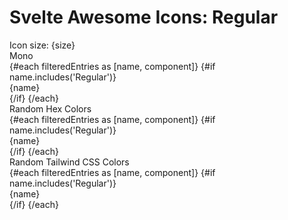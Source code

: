 <script>
  import Label from 'flowbite-svelte/Label.svelte';
  import Range from 'flowbite-svelte/Range.svelte';
  import Tabs from 'flowbite-svelte/Tabs.svelte';
  import TabItem from 'flowbite-svelte/TabItem.svelte';
  import TableSearch from 'flowbite-svelte/TableSearch.svelte';

  import * as Icons from '$lib';

  const random_tailwind_color = () => {
    const colors = ['red', 'yellow', 'green', 'blue', 'indigo', 'purple', 'pink'];
    const shades = ['300', '400', '500'];
    const randomColor = colors[Math.floor(Math.random() * colors.length)];
    const randomShade = shades[Math.floor(Math.random() * shades.length)];
    return `text-${randomColor}-${randomShade} dark:text-${randomColor}-${randomShade} shrink-0`;
  };
  const random_hex_color_code = () => {
    let n = (Math.random() * 0xfffff * 1000000).toString(16);
    return '#' + n.slice(0, 6);
  };
  const contentClass = ' rounded-lg dark:dark:bg-stone-800 mt-4';
  let searchTerm = '';

  $: filteredEntries = Object.entries(Icons).filter(([name, component]) => {
    return name.toLowerCase().indexOf(searchTerm.toLowerCase()) !== -1;
  });
  let size = '24';
</script>
<div class="m-8 w-full">
<h1 class="px-4 mx-auto">Svelte Awesome Icons: Regular</h1>
<TableSearch
  placeholder="Search by icon name"
  hoverable={true}
  bind:inputValue={searchTerm}
  divClass="relative overflow-x-auto"
>
  <div class="w-full sm:w-3/4 md:w-1/2 lg:w-2/5 xl:w-1/3 p-4">
    <Label class="text-lg py-4 ">Icon size: {size}</Label>
    <Range id="range1" min="16" max="50" bind:value={size} />
  </div>
  <Tabs style="pill" {contentClass} class="p-4">
    <TabItem open>
      <span slot="title" class="text-lg">Mono</span>
      <div
        class="w-full grid grid-cols-1 gap-4 md:grid-cols-2 lg:grid-cols-3 xl:grid-cols-4 px-4 dark:text-white"
      >
        {#each filteredEntries as [name, component]}
          {#if name.includes('Regular')}
            <div class="flex gap-4 items-center text-lg">
              <svelte:component this={component} class="shrink-0" bind:size />
              {name}
            </div>
          {/if}
        {/each}
      </div>
    </TabItem>
    <TabItem>
      <span slot="title" class="text-lg">Random Hex Colors</span>
      <div
        class="grid grid-cols-1 gap-4 md:grid-cols-2 lg:grid-cols-3 xl:grid-cols-4 px-4 dark:text-white"
      >
        {#each filteredEntries as [name, component]}
          {#if name.includes('Regular')}
            <div class="flex gap-4 items-center text-lg">
              <svelte:component
                this={component}
                color={random_hex_color_code()}
                class="shrink-0"
                bind:size
              />
              {name}
            </div>
          {/if}
        {/each}
      </div>
    </TabItem>
    <TabItem>
      <span slot="title" class="text-lg">Random Tailwind CSS Colors</span>
      <div
        class="grid grid-cols-1 gap-4 md:grid-cols-2 lg:grid-cols-3 xl:grid-cols-4 px-4 dark:text-white"
      >
        {#each filteredEntries as [name, component]}
          {#if name.includes('Regular')}
            <div class="flex gap-4 items-center text-lg">
              <svelte:component this={component} class={random_tailwind_color()} bind:size />
              {name}
            </div>
          {/if}
        {/each}
      </div>
    </TabItem>
  </Tabs>
</TableSearch>
</div>